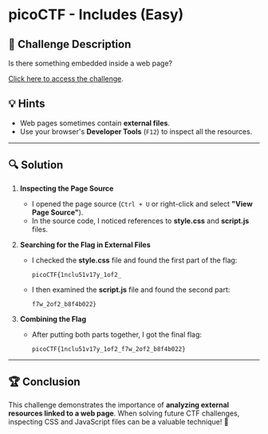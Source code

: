 # picoCTF - Includes (Easy)

## 📝 Challenge Description  
Is there something embedded inside a web page?  

[Click here to access the challenge](https://play.picoctf.org/practice/challenge/278?category=1&difficulty=1&page=1).  

## 💡 Hints  
- Web pages sometimes contain **external files**.  
- Use your browser's **Developer Tools** (`F12`) to inspect all the resources.  

---

## 🔍 Solution  

1. **Inspecting the Page Source**  
   - I opened the page source (`Ctrl + U` or right-click and select **"View Page Source"**).  
   - In the source code, I noticed references to **style.css** and **script.js** files.  

2. **Searching for the Flag in External Files**  
   - I checked the **style.css** file and found the first part of the flag:  
     ``` 
     picoCTF{1nclu51v17y_1of2_
     ```
   - I then examined the **script.js** file and found the second part:  
     ```
     f7w_2of2_b8f4b022}
     ```

3. **Combining the Flag**  
   - After putting both parts together, I got the final flag:  

     ```
     picoCTF{1nclu51v17y_1of2_f7w_2of2_b8f4b022}
     ```

---

## 🏆 Conclusion  
This challenge demonstrates the importance of **analyzing external resources linked to a web page**. When solving future CTF challenges, inspecting CSS and JavaScript files can be a valuable technique! 🚀
